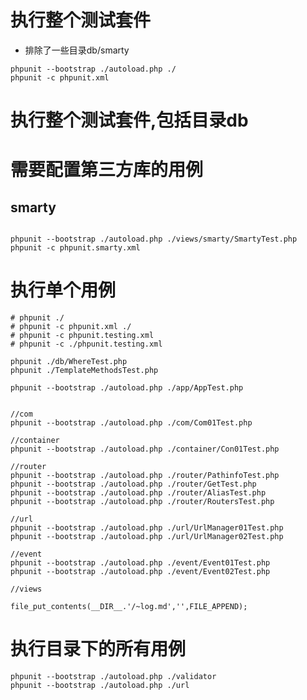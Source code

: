 
# 执行整个测试套件

- 排除了一些目录db/smarty

```
phpunit --bootstrap ./autoload.php ./
phpunit -c phpunit.xml
```

# 执行整个测试套件,包括目录db


# 需要配置第三方库的用例

## smarty

```

phpunit --bootstrap ./autoload.php ./views/smarty/SmartyTest.php
phpunit -c phpunit.smarty.xml

```

# 执行单个用例

```
# phpunit ./
# phpunit -c phpunit.xml ./
# phpunit -c phpunit.testing.xml
# phpunit -c ./phpunit.testing.xml

phpunit ./db/WhereTest.php
phpunit ./TemplateMethodsTest.php

phpunit --bootstrap ./autoload.php ./app/AppTest.php


//com
phpunit --bootstrap ./autoload.php ./com/Com01Test.php

//container
phpunit --bootstrap ./autoload.php ./container/Con01Test.php

//router
phpunit --bootstrap ./autoload.php ./router/PathinfoTest.php
phpunit --bootstrap ./autoload.php ./router/GetTest.php
phpunit --bootstrap ./autoload.php ./router/AliasTest.php
phpunit --bootstrap ./autoload.php ./router/RoutersTest.php

//url
phpunit --bootstrap ./autoload.php ./url/UrlManager01Test.php
phpunit --bootstrap ./autoload.php ./url/UrlManager02Test.php

//event
phpunit --bootstrap ./autoload.php ./event/Event01Test.php
phpunit --bootstrap ./autoload.php ./event/Event02Test.php

//views

```

`
file_put_contents(__DIR__.'/~log.md','',FILE_APPEND);
`

# 执行目录下的所有用例

```
phpunit --bootstrap ./autoload.php ./validator
phpunit --bootstrap ./autoload.php ./url

```

